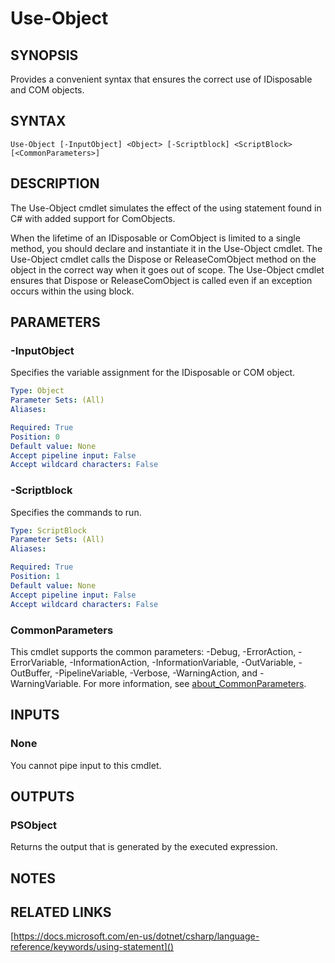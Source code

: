 ﻿---
external help file: PoshToolbox-help.xml
Module Name: PoshToolbox
online version: https://github.com/PoshAJ/PoshToolbox/blob/main/docs/Use-Object.md
schema: 2.0.0
---

# Use-Object

## SYNOPSIS
Provides a convenient syntax that ensures the correct use of IDisposable and COM objects.

## SYNTAX

```
Use-Object [-InputObject] <Object> [-Scriptblock] <ScriptBlock> [<CommonParameters>]
```

## DESCRIPTION
The Use-Object cmdlet simulates the effect of the using statement found in C# with added support for ComObjects.

When the lifetime of an IDisposable or ComObject is limited to a single method, you should declare and instantiate it in the Use-Object cmdlet. The Use-Object cmdlet calls the Dispose or ReleaseComObject method on the object in the correct way when it goes out of scope. The Use-Object cmdlet ensures that Dispose or ReleaseComObject is called even if an exception occurs within the using block.

## PARAMETERS

### -InputObject
Specifies the variable assignment for the IDisposable or COM object.

```yaml
Type: Object
Parameter Sets: (All)
Aliases:

Required: True
Position: 0
Default value: None
Accept pipeline input: False
Accept wildcard characters: False
```

### -Scriptblock
Specifies the commands to run.

```yaml
Type: ScriptBlock
Parameter Sets: (All)
Aliases:

Required: True
Position: 1
Default value: None
Accept pipeline input: False
Accept wildcard characters: False
```

### CommonParameters
This cmdlet supports the common parameters: -Debug, -ErrorAction, -ErrorVariable, -InformationAction, -InformationVariable, -OutVariable, -OutBuffer, -PipelineVariable, -Verbose, -WarningAction, and -WarningVariable. For more information, see [about_CommonParameters](http://go.microsoft.com/fwlink/?LinkID=113216).

## INPUTS

### None
You cannot pipe input to this cmdlet.

## OUTPUTS

### PSObject
Returns the output that is generated by the executed expression.

## NOTES

## RELATED LINKS
[https://docs.microsoft.com/en-us/dotnet/csharp/language-reference/keywords/using-statement]()
